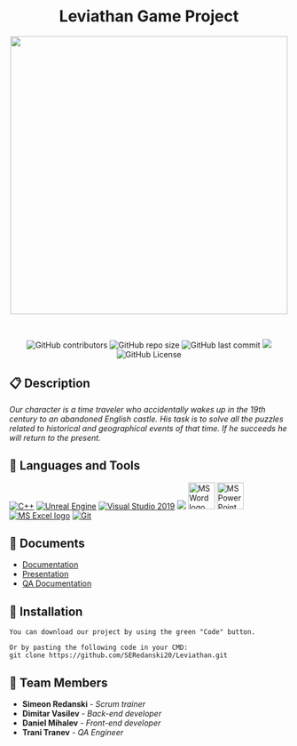 <h1 align="center">Leviathan Game Project</h1>

<p align = "center">
  <img src="https://media.discordapp.net/attachments/1037452048054104064/1043911452622332055/A_letter_tech_logo-removebg-preview.png" width="500px"/>
</p>

<br>

<p align = "center">
    <img alt="GitHub contributors" src="https://img.shields.io/github/contributors/SERedanski20/Leviathan?style=flat-square">
    <img alt="GitHub repo size" src="https://img.shields.io/github/repo-size/SERedanski20/Leviathan?style=flat-square">
    <img alt="GitHub last commit" src="https://img.shields.io/github/last-commit/SERedanski20/Leviathan?style=flat-square">
    <img src="https://img.shields.io/github/languages/count/SERedanski20/Leviathan?style=flat-square">
    <img alt="GitHub License" src="https://img.shields.io/badge/License-Creative Commons Zero-yellow.svg">
</p>

## 📋 Description
  
<i>Our character is a time traveler who accidentally wakes up in the 19th century to an abandoned English castle. His task is to solve all the puzzles related to historical and geographical events of that time. If he succeeds he will return to the present.</i>

## 🔧 Languages and Tools 
  <p align="left">
    <a href="https://www.cplusplus.com/"><img src="https://img.icons8.com/color/48/000000/c-plus-plus-logo.png" alt="C++"/></a>
    <a href="https://learn.microsoft.com/en-us/gaming/playfab/sdks/unreal/"><img src="https://img.icons8.com/ios-filled/48/null/unreal-engine.png" alt="Unreal Engine"/></a>
    <a href="https://visualstudio.microsoft.com/"><img src="https://img.icons8.com/fluency/48/000000/visual-studio.png" alt="Visual Studio 2019"/></a>
    <a href="https://www.figma.com/"><img src="https://img.icons8.com/color/48/000000/figma--v1.png"/></a>
    <a href="https://www.microsoft.com/en-ww/microsoft-365/word"><img src="https://img.icons8.com/fluency/48/000000/microsoft-word-2019.png" alt="MS Word logo" width=48px /></a>
    <a href="https://www.microsoft.com/en-us/microsoft-365/powerpoint"><img src="https://img.icons8.com/fluency/48/000000/microsoft-powerpoint-2019.png" alt="MS PowerPoint logo" width=48px />
    <a href="https://www.microsoft.com/en-us/microsoft-365/excel"><img src="https://img.icons8.com/fluency/48/000000/microsoft-excel-2019.png" alt="MS Excel logo"/></a>
    <a href="https://git-scm.com/"><img src="https://img.icons8.com/color/48/000000/git.png" alt="Git"/></a>
  </p>
  
 ## 💼 Documents
  - [Documentation]()
  - [Presentation](https://prezi.com/p/edit/7ksi2ks_e0wg/)
  - [QA Documentation](https://codingburgas-my.sharepoint.com/:w:/g/personal/tstranev20_codingburgas_bg/EQgn-PXXWCZIjJBk-ntOiw4B71y422r8XtWyRuguzrpd8w?e=zTf6Fb)

## 🔧 Installation

```
You can download our project by using the green "Code" button.

Or by pasting the following code in your CMD:
git clone https://github.com/SERedanski20/Leviathan.git
```
  
 <p align="center"></p>

## 👋 Team Members
* **Simeon Redanski** - *Scrum trainer* 
* **Dimitar Vasilev** - *Back-end developer* 
* **Daniel Mihalev** - *Front-end developer* 
* **Trani Tranev** - *QA Engineer* 
